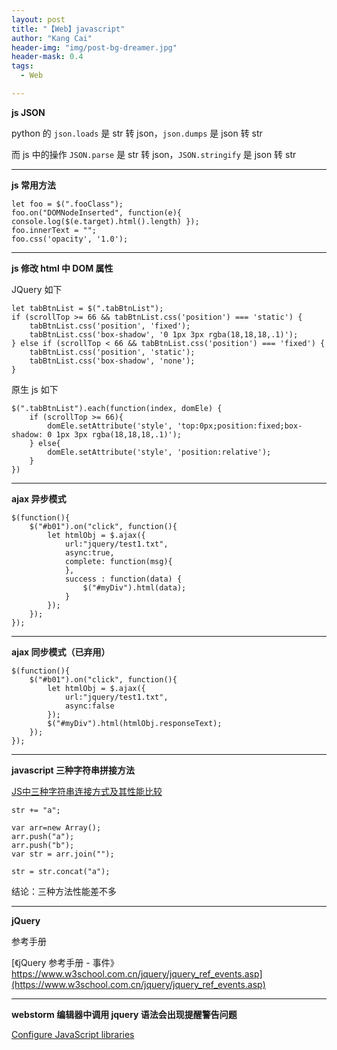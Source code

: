 ```yaml
---
layout: post
title: "【Web】javascript"
author: "Kang Cai"
header-img: "img/post-bg-dreamer.jpg"
header-mask: 0.4
tags:
  - Web

---
```


**js JSON**

python 的 `json.loads` 是 str 转 json，`json.dumps` 是 json 转 str

而 js 中的操作 `JSON.parse` 是 str 转 json，`JSON.stringify` 是 json 转 str

---

**js 常用方法**

```buildoutcfg
let foo = $(".fooClass");
foo.on("DOMNodeInserted", function(e){ console.log($(e.target).html().length) });
foo.innerText = "";
foo.css('opacity', '1.0');
```

---

**js 修改 html 中 DOM 属性**

JQuery 如下

```buildoutcfg
let tabBtnList = $(".tabBtnList");
if (scrollTop >= 66 && tabBtnList.css('position') === 'static') {
    tabBtnList.css('position', 'fixed');
    tabBtnList.css('box-shadow', '0 1px 3px rgba(18,18,18,.1)');
} else if (scrollTop < 66 && tabBtnList.css('position') === 'fixed') {
    tabBtnList.css('position', 'static');
    tabBtnList.css('box-shadow', 'none');
}
```

原生 js 如下

```buildoutcfg
$(".tabBtnList").each(function(index, domEle) {
    if (scrollTop >= 66){
        domEle.setAttribute('style', 'top:0px;position:fixed;box-shadow: 0 1px 3px rgba(18,18,18,.1)');
    } else{
        domEle.setAttribute('style', 'position:relative');
    }
})
```

---

**ajax 异步模式**

```buildoutcfg
$(function(){
    $("#b01").on("click", function(){
        let htmlObj = $.ajax({
            url:"jquery/test1.txt",
            async:true,
            complete: function(msg){
            },
            success : function(data) {
                $("#myDiv").html(data);
            }
        });
    });
});
```

---

**ajax 同步模式（已弃用）**

```buildoutcfg
$(function(){
    $("#b01").on("click", function(){
        let htmlObj = $.ajax({
            url:"jquery/test1.txt",
            async:false
        });
        $("#myDiv").html(htmlObj.responseText);
    });
});
```
---

**javascript 三种字符串拼接方法**

[JS中三种字符串连接方式及其性能比较](https://www.cnblogs.com/programs/p/5554742.html)

```buildoutcfg
str += "a";
```

```buildoutcfg
var arr=new Array();
arr.push("a");
arr.push("b");
var str = arr.join("");
```

```buildoutcfg
str = str.concat("a"); 
```

结论：三种方法性能差不多

---

**jQuery**

参考手册

[《jQuery 参考手册 - 事件》https://www.w3school.com.cn/jquery/jquery_ref_events.asp](https://www.w3school.com.cn/jquery/jquery_ref_events.asp)

---

**webstorm 编辑器中调用 jquery 语法会出现提醒警告问题**

[Configure JavaScript libraries](https://intellij-support.jetbrains.com/hc/en-us/community/posts/360002260719--jQuery-shortcut-underlined-as-unresolved-function-or-method-)
